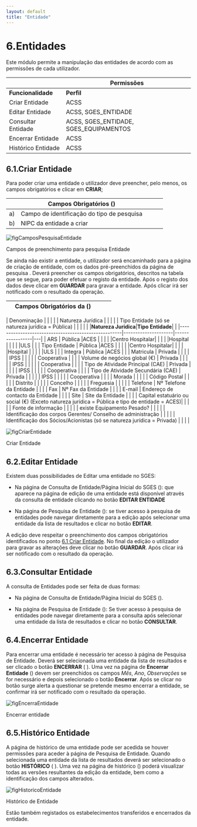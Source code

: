 ```yaml
---
layout: default
title: "Entidade"
---
```


# 6.Entidades

Este módulo permite a manipulação das entidades de acordo com as permissões de cada utilizador.

|  | Permissões               | 
|----|--------------------------------------------|
|**Funcionalidade** |**Perfil**|
| Criar Entidade | ACSS |
| Editar Entidade | ACSS, SGES_ENTIDADE |
| Consultar Entidade | ACSS, SGES_ENTIDADE, SGES_EQUIPAMENTOS |
| Encerrar Entidade | ACSS |
| Histórico Entidade | ACSS |

<p id="criarEntidade"></p>

## 6.1.Criar Entidade

Para poder criar uma entidade o utilizador deve preencher, pelo menos, os campos obrigatórios e clicar em **CRIAR**;

|  | Campos Obrigatórios ([](#figCamposPesquisaEntidade))               |   |   |   |
|----|--------------------------------------------|---|---|---|
| a) | Campo de identificação do tipo de pesquisa |   |   |   |
| b) | NIPC da entidade a criar |   |    |   |



![figCamposPesquisaEntidade](img/pages/6_1_1.jpg)

<p class="caption" id="figCamposPesquisaEntidade"> Campos de preenchimento para pesquisa Entidade </p>
  
  
Se ainda não existir a entidade, o utilizador será encaminhado para a página de criação de entidade, com os dados pré-preenchidos da página de pesquisa [](#figPesquisaEntidade). 
Deverá preencher os campos obrigatórios, descritos na tabela que se segue, para poder efetuar o registo da entidade.
Após o registo dos dados deve clicar em **GUARDAR** para gravar a entidade. Após clicar irá ser notificado com o resultado da operação.

|    | Campos Obrigatórios da ([](#figCriarEntidade))      |                     |                 |   |
|----|-----------------------------------------------------|---------------------|-----------------|---|

| Denominação                                         |                     |                 |   |
| Natureza Jurídica                                   |                     |                 |   |
| Tipo Entidade (só se natureza jurídica = Pública)   |                     |                 |   |
|                                                     |**Natureza Juridica**|**Tipo Entidade**|   |
|-----------------------------------------------------|---------------------|-----------------|---|
| ARS                                                 |    Pública          |ACES             |   |
|                                                     |                     |Centro Hospitalar|   |
|                                                     |                     |Hospital         |   |
|                                                     |                     |ULS              |   |
| Tipo Entidade                                       |    Pública          |ACES             |   |
|                                                     |                     |Centro Hospitalar|   |
|                                                     |                     |Hospital         |   |
|                                                     |                 |ULS               |   |
| Integra                                             |    Pública      |ACES              |   |
| Matricula                                           |    Privada      |                  |   |
|                                                     |    IPSS         |                  |   |
|                                                     |  Cooperativa    |                  |   |
| Volume de negócios global (€)                       |    Privada      |                  |   |
|                                                     |    IPSS         |                  |   |
|                                                     |  Cooperativa    |                  |   |
| Tipo de Atividade Principal (CAE)                   |    Privada      |                  |   |
|                                                     |    IPSS         |                  |   |
|                                                     |    Cooperativa  |                  |   |
| Tipo de Atividade Secundária (CAE)                  |    Privada      |                  |   |
|                                                     |    IPSS         |                  |   |
|                                                     |    Cooperativa  |                  |   |
| Morada                                              |                 |             |   |
| Código Postal                                       |                 |             |   |
| Distrito                                            |                 |             |   |
| Concelho                                            |                 |             |   |
| Freguesia                                           |                 |             |   |
| Telefone                                            | Nº Telefone da Entidade                |             |   |
| Fax                                                 | Nº Fax da Entidade                |             |   |
| E-mail                                              |        Endereço de contacto da Entidade         |             |   |
| Site                                                |        Site da Entidade         |             |   |
| Capital estatuário ou social (€) (Exceto natureza jurídica = Pública e tipo de entidade = ACES)|         |             |   |
| Fonte de informação                                 |                 |             |   |
| existe Equipamento Pesado?                          |                 |             |   |
| Identificação dos corpos Gerentes/ Conselho de administração    |     |             |   |
| Identificação dos Sócios/Acionistas (só se natureza jurídica = Privada) |     |     |   |


![figCriarEntidade](img/pages/6_1_2.jpg)

<p class="caption" id="figCriarEntidade">Criar Entidade </p>

<p id="alteraEntidade"></p>

## 6.2.Editar Entidade

Existem duas possibilidades de Editar uma entidade no SGES:

 - Na página de Consulta de Entidade/Página Inicial do SGES ([](#figPaginaEntradaEnt)):  que aparece na página de edição de uma entidade está disponível através da consulta de entidade clicando no botão **EDITAR ENTIDADE**  
	
 - Na página de Pesquisa de Entidade ([](#figPesquisaExEntidade)): se tiver acesso à pesquisa de entidades pode navegar diretamente para a edição após selecionar uma entidade da lista de resultados e clicar no botão **EDITAR**.

A edição deve respeitar o preenchimento dos campos obrigatórios identificados no ponto [6.1 Criar Entidade](#criar-entidade).
No final da edição o utilizador para gravar as alterações deve clicar no botão **GUARDAR**. Após clicar irá ser notificado com o resultado da operação.

<p id="consultaEntidade"></p>

## 6.3.Consultar Entidade

A consulta de Entidades pode ser feita de duas formas:

 - Na página de Consulta de Entidade/Página Inicial do SGES ([](#figPaginaEntradaEnt)).
	
 - Na página de Pesquisa de Entidade ([](#figPesquisaExEntidade)): Se tiver acesso à pesquisa de entidades pode navegar diretamente para a consulta após selecionar uma entidade da lista de resultados e clicar no botão **CONSULTAR**.

<p id="encerrarEntidade"></p>

## 6.4.Encerrar Entidade

Para encerrar uma entidade é necessário ter acesso à página de Pesquisa de Entidade. Deverá ser selecionada uma entidade da lista de resultados e ser clicado o botão **ENCERRAR** ([](#figPesquisaExEntidade) ).
Uma vez na página de **Encerrar Entidade** ([](#figEncerraEntidade)) devem ser preenchidos os campos *Mês*, *Ano*, *Observações* se for necessário e depois selecionado o botão **Encerrar**. 
Após se clicar no botão surge alerta a questionar se pretende mesmo encerrar a entidade, se confirmar irá ser notificado com o resultado da operação.

![figEncerraEntidade](img/pages/6_4_1.jpg)

<p class="caption" id="figEncerraEntidade"> Encerrar entidade</p>

<p id="historicoEntidade"></p>

## 6.5.Histórico Entidade

A página de histórico de uma entidade pode ser acedida se houver permissões para aceder à página de Pesquisa de Entidade. Quando selecionada uma entidade da lista de resultados deverá ser selecionado o botão **HISTÓRICO**  ([](#figPesquisaExEntidade) ).
Uma vez na página de histórico ([](#figHistoricoEntidade)) poderá visualizar todas as versões resultantes da edição da entidade, bem como a identificação dos campos alterados.

![figHistoricoEntidade](img/pages/6_5_1.jpg)

<p class="caption" id="figHistoricoEntidade"> Histórico de Entidade</p>

Estão também registados os estabelecimentos transferidos e encerrados da entidade. 